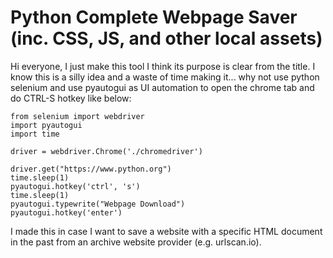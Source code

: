 # Python Complete Webpage Saver (inc. CSS, JS, and other local assets)

Hi everyone, I just make this tool I think its purpose is clear from the title. I know this is a silly idea and a waste of time making it... why not use python selenium and use pyautogui as UI automation to open the chrome tab and do CTRL-S hotkey like below:

```
from selenium import webdriver
import pyautogui
import time

driver = webdriver.Chrome('./chromedriver')

driver.get("https://www.python.org")
time.sleep(1)
pyautogui.hotkey('ctrl', 's')
time.sleep(1)
pyautogui.typewrite("Webpage Download")
pyautogui.hotkey('enter')
```

I made this in case I want to save a website with a specific HTML document in the past from an archive website provider (e.g. urlscan.io).